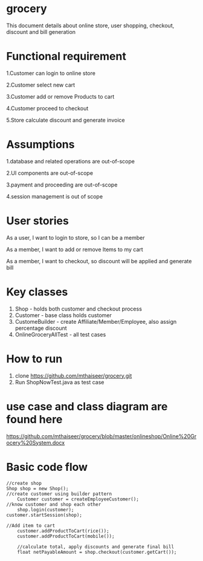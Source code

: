 # grocery

This document details about online store, user shopping, checkout, discount and bill generation 

# Functional requirement 

1.Customer can login to online store 

2.Customer select new cart

3.Customer add or remove Products to cart

4.Customer proceed to checkout 

5.Store calculate discount and generate invoice 


# Assumptions 
1.database and related operations are out-of-scope

2.UI components are out-of-scope

3.payment and proceeding are out-of-scope

4.session management is out of scope 



# User stories 
As a user, I want to login to store, so I can be a member  

As a member, I want to  add or remove Items to my cart 

As a member, I want to checkout, so discount will be applied and generate bill 


# Key classes
1. Shop - holds both customer and checkout process
2. Customer - base class holds customer 
3. CustomeBuilder - create Affiliate/Member/Employee, also assign percentage discount 
4. OnlineGroceryAllTest - all test cases

# How to run 
1. clone  https://github.com/mthaiseer/grocery.git
2. Run ShopNowTest.java as test case

# use case and class diagram are found here
https://github.com/mthaiseer/grocery/blob/master/onlineshop/Online%20Grocery%20System.docx

# Basic code flow
    //create shop
    Shop shop = new Shop();
    //create customer using builder pattern 
		Customer customer = createEmployeeCustomer();
    //know customer and shop each other
		shop.login(customer);
    customer.startSession(shop); 

    //Add item to cart 
		customer.addProductToCart(rice());
		customer.addProductToCart(mobile());
    
		//calculate total, apply discounts and generate final bill
		float netPayableAmount = shop.checkout(customer.getCart());




